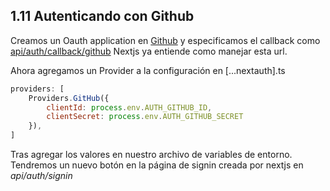 ## 1.11 Autenticando con Github

Creamos un Oauth application en
[Github](https://github.com/settings/apps) y especificamos el callback
como
[api/auth/callback/github](http://localhost:3000/api/auth/callback/github)
Nextjs ya entiende como manejar esta url.

Ahora agregamos un Provider a la configuración en \[...nextauth\].ts

``` javascript
providers: [
    Providers.GitHub({
        clientId: process.env.AUTH_GITHUB_ID,
        clientSecret: process.env.AUTH_GITHUB_SECRET
    }),
]
```

Tras agregar los valores en nuestro archivo de variables de entorno.
Tendremos un nuevo botón en la página de signin creada por nextjs en
*api/auth/signin*

